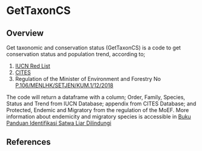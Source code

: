# GetTaxonCS
## Overview
Get taxonomic and conservation status (GetTaxonCS) is a code to get conservation status and population trend, according to;
1. [IUCN Red List](https://www.iucnredlist.org/)
2. [CITES](https://cites.org/eng)
3. Regulation of the Minister of Environment and Forestry No [P.106/MENLHK/SETJEN/KUM.1/12/2018](https://www.mongabay.co.id/wp-content/uploads/2019/03/Permen-Jenis-Satwa-dan-Tumbuhan-Dilindungi.pdf)

The code will return a dataframe with a column; Order, Family, Species, Status and Trend from IUCN Database; appendix from CITES Database; and Protected, Endemic and Migratory from the regulation of the MoEF. More information about endemicity and migratory species is accessible in [Buku Panduan Identifikasi Satwa Liar Dilindungi](https://kukangku.id/identifikasi-satwa-dilindungi/)

## References
